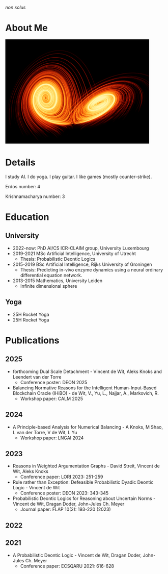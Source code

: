 *non solus*

# About Me
![image](Isolated.png "Title")

# Details
I study AI.
I do yoga.
I play guitar.
I like games (mostly counter-strike).

Erdos number: 4

Krishnamacharya number: 3

# Education
## University
- 2022-now: PhD AI/CS ICR-CLAIM group, University Luxembourg
- 2019-2021 MSc Artificial Intelligence, University of Utrecht
  - Thesis: Probabilistic Deontic Logics
- 2015-2019 BSc Artificial Intelligence, Rijks University of Groningen
  - Thesis: Predicting in-vivo enzyme dynamics using a neural ordinary differential equation network.
- 2013-2015 Mathematics, University Leiden
  - Infinite dimensional sphere

## Yoga
- 25H Rocket Yoga
- 25H Rocket Yoga

# Publications

## 2025

- forthcoming     Dual Scale Detachment	- Vincent de Wit, Aleks Knoks and Leendert van der Torre	
  - Conference poster: DEON 2025
- Balancing Normative Reasons for the Intelligent Human-Input-Based Blockchain Oracle (IHiBO) - de Wit, V., Yu, L., Najjar, A., Markovich, R.
  - Workshop paper: CALM 2025

## 2024

- A Principle-based Analysis for Numerical Balancing - A Knoks, M Shao, L van der Torre, V de Wit, L Yu
  - Workshop paper: LNGAI 2024

## 2023

- Reasons in Weighted Argumentation Graphs - David Streit, Vincent de Wit, Aleks Knoks
  - Conference paper: LORI 2023: 251-259
- Rule rather than Exception: Defeasible Probabilistic Dyadic Deontic Logic - Vincent de Wit
  - Conference poster: DEON 2023: 343-345
- Probabilistic Deontic Logics for Reasoning about Uncertain Norms - Vincent de Wit, Dragan Doder, John-Jules Ch. Meyer
  - Journal paper: FLAP 10(2): 193-220 (2023)

## 2022

## 2021

- A Probabilistic Deontic Logic - Vincent de Wit, Dragan Doder, John-Jules Ch. Meyer
  - Conference paper: ECSQARU 2021: 616-628

